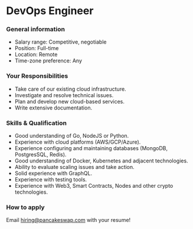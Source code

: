 # DevOps Engineer

### General information

* Salary range: Competitive, negotiable
* Position: Full-time
* Location: Remote
* Time-zone preference: Any

### Your Responsibilities

* Take care of our existing cloud infrastructure.
* Investigate and resolve technical issues.
* Plan and develop new cloud-based services.
* Write extensive documentation.

### Skills & Qualification

* Good understanding of Go, NodeJS or Python.
* Experience with cloud platforms (AWS/GCP/Azure).
* Experience configuring and maintaining databases (MongoDB, PostgresSQL, Redis).
* Good understanding of Docker, Kubernetes and adjacent technologies.
* Ability to evaluate scaling issues and take action.
* Solid experience with GraphQL.
* Experience with testing tools.
* Experience with Web3, Smart Contracts, Nodes and other crypto technologies.

### How to apply

Email hiring@pancakeswap.com with your resume!
